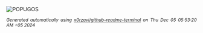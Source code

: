 <div align="justify">
<picture>
    <source media="(prefers-color-scheme: dark)" srcset="https://i.ibb.co/rGpjBFg/output-gif.gif">
    <source media="(prefers-color-scheme: light)" srcset="https://i.ibb.co/rGpjBFg/output-gif.gif">
    <img alt="POPUGOS" src="https://i.ibb.co/rGpjBFg/output-gif.gif">
</picture>

<sub><i>Generated automatically using [x0rzavi/github-readme-terminal](https://github.com/x0rzavi/github-readme-terminal) on Thu Dec 05 05:53:20 AM +05 2024</i></sub>
</div>